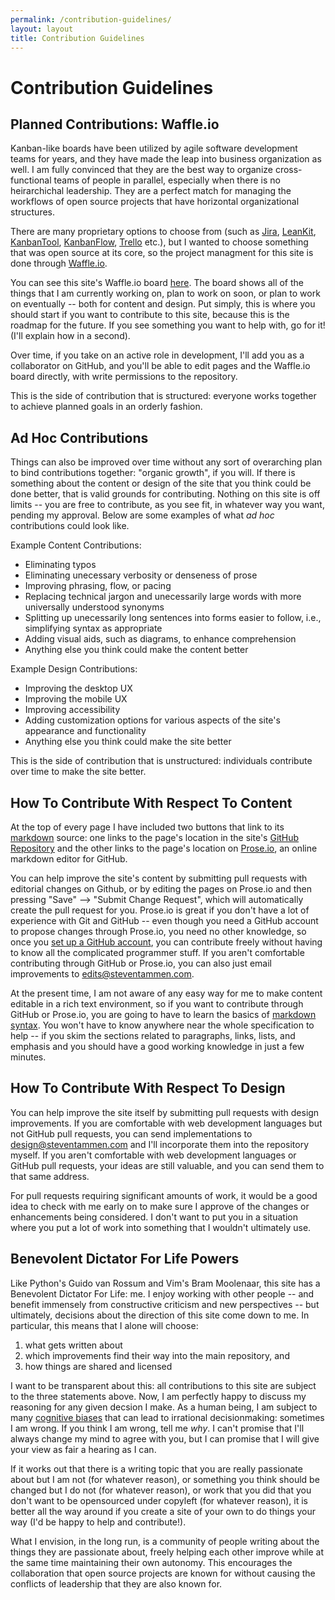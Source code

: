 ```yaml
---
permalink: /contribution-guidelines/
layout: layout
title: Contribution Guidelines
---
```


<h1 class="center"> Contribution Guidelines</h1>

## Planned Contributions: Waffle.io

Kanban-like boards have been utilized by agile software development teams for years, and they have made the leap into business organization as well. I am fully convinced that they are the best way to organize cross-functional teams of people in parallel, especially when there is no heirarchichal leadership. They are a perfect match for managing the workflows of open source projects that have horizontal organizational structures.

There are many proprietary options to choose from (such as [Jira](https://www.atlassian.com/software/jira), [LeanKit](https://leankit.com/), [KanbanTool](http://kanbantool.com/), [KanbanFlow](https://kanbanflow.com/), [Trello](https://trello.com/) etc.), but I wanted to choose something that was open source at its core, so the project managment for this site is done through [Waffle.io](https://waffle.io/).

You can see this site's Waffle.io board [here](https://waffle.io/StevenTammen/steventammen.github.io). The board shows all of the things that I am currently working on, plan to work on soon, or plan to work on eventually -- both for content and design. Put simply, this is where you should start if you want to contribute to this site, because this is the roadmap for the future. If you see something you want to help with, go for it! (I'll explain how in a second).

Over time, if you take on an active role in development, I'll add you as a collaborator on GitHub, and you'll be able to edit pages and the Waffle.io board directly, with write permissions to the repository.

This is the side of contribution that is structured: everyone works together to achieve planned goals in an orderly fashion.

## Ad Hoc Contributions

Things can also be improved over time without any sort of overarching plan to bind contributions together: "organic growth", if you will. If there is something about the content or design of the site that you think could be done better, that is valid grounds for contributing. Nothing on this site is off limits -- you are free to contribute, as you see fit, in whatever way you want, pending my approval. Below are some examples of what *ad hoc* contributions could look like.

Example Content Contributions:

- Eliminating typos
- Eliminating unecessary verbosity or denseness of prose
- Improving phrasing, flow, or pacing
- Replacing technical jargon and unecessarily large words with more universally understood synonyms
- Splitting up unecessarily long sentences into forms easier to follow, i.e., simplifying syntax as appropriate
- Adding visual aids, such as diagrams, to enhance comprehension
- Anything else you think could make the content better

Example Design Contributions:

- Improving the desktop UX
- Improving the mobile UX
- Improving accessibility
- Adding customization options for various aspects of the site's appearance and functionality
- Anything else you think could make the site better

This is the side of contribution that is unstructured: individuals contribute over time to make the site better.

## How To Contribute With Respect To Content

At the top of every page I have included two buttons that link to its [markdown](https://daringfireball.net/projects/markdown/) source: one links to the page's location in the site's [GitHub Repository](https://github.com/StevenTammen/steventammen.github.io) and the other links to the page's location on [Prose.io](http://prose.io/), an online markdown editor for GitHub.

You can help improve the site's content by submitting pull requests with editorial changes on Github, or by editing the pages on Prose.io and then pressing "Save" --> "Submit Change Request", which will automatically create the pull request for you. Prose.io is great if you don't have a lot of experience with Git and GitHub -- even though you need a GitHub account to propose changes through Prose.io, you need no other knowledge, so once you [set up a GitHub account](https://github.com/join), you can contribute freely without having to know all the complicated programmer stuff. If you aren't comfortable contributing through GitHub or Prose.io, you can also just email improvements to <a href="mailto:edits@steventammen.com">edits@steventammen.com</a>.

At the present time, I am not aware of any easy way for me to make content editable in a rich text environment, so if you want to contribute through GitHub or Prose.io, you are going to have to learn the basics of [markdown syntax](https://daringfireball.net/projects/markdown/syntax). You won't have to know anywhere near the whole specification to help -- if you skim the sections related to paragraphs, links, lists, and emphasis and you should have a good working knowledge in just a few minutes.

## How To Contribute With Respect To Design

You can help improve the site itself by submitting pull requests with design improvements. If you are comfortable with web development languages but not GitHub pull requests, you can send implementations to <a href="mailto:design@steventammen.com">design@steventammen.com</a> and I'll incorporate them into the repository myself. If you aren't comfortable with web development languages or GitHub pull requests, your ideas are still valuable, and you can send them to that same address.

For pull requests requiring significant amounts of work, it would be a good idea to check with me early on to make sure I approve of the changes or enhancements being considered. I don't want to put you in a situation where you put a lot of work into something that I wouldn't ultimately use.

## Benevolent Dictator For Life Powers

Like Python's Guido van Rossum and Vim's Bram Moolenaar, this site has a Benevolent Dictator For Life: me. I enjoy working with other people -- and benefit immensely from constructive criticism and new perspectives -- but ultimately, decisions about the direction of this site come down to me. In particular, this means that I alone will choose:

1. what gets written about
2. which improvements find their way into the main repository, and 
3. how things are shared and licensed

I want to be transparent about this: all contributions to this site are subject to the three statements above. Now, I am perfectly happy to discuss my reasoning for any given decsion I make. As a human being, I am subject to many [cognitive biases](https://en.wikipedia.org/wiki/List_of_cognitive_biases) that can lead to irrational decisionmaking: sometimes I am wrong. If you think I am wrong, tell me *why*. I can't promise that I'll always change my mind to agree with you, but I can promise that I will give your view as fair a hearing as I can.

If it works out that there is a writing topic that you are really passionate about but I am not (for whatever reason), or something you think should be changed but I do not (for whatever reason), or work that you did that you don't want to be opensourced under copyleft (for whatever reason), it is better all the way around if you create a site of your own to do things your way (I'd be happy to help and contribute!).

What I envision, in the long run, is a community of people writing about the things they are passionate about, freely helping each other improve while at the same time maintaining their own autonomy. This encourages the collaboration that open source projects are known for without causing the conflicts of leadership that they are also known for.
